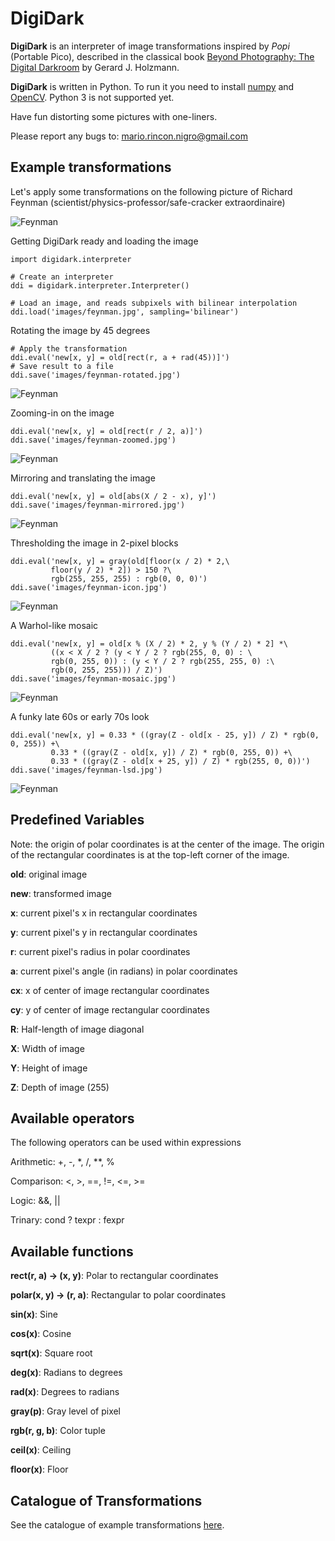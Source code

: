 # DigiDark

**DigiDark** is an interpreter of image transformations inspired by *Popi* (Portable Pico), described
in the classical book
[Beyond Photography: The Digital Darkroom](http://spinroot.com/pico/)
by Gerard J. Holzmann.

**DigiDark** is written in Python. To run it you need to install [numpy](http://www.scipy.org/scipylib/download.html) and [OpenCV](opencv.org/downloads.html). Python 3 is not supported yet.

Have fun distorting some pictures with one-liners.

Please report any bugs to: mario.rincon.nigro@gmail.com

## Example transformations

Let's apply some transformations on the following picture of Richard Feynman 
(scientist/physics-professor/safe-cracker extraordinaire)

![Feynman](docs/images/feynman.jpg)

Getting DigiDark ready and loading the image

	import digidark.interpreter
	
	# Create an interpreter
	ddi = digidark.interpreter.Interpreter()
	
	# Load an image, and reads subpixels with bilinear interpolation
	ddi.load('images/feynman.jpg', sampling='bilinear')

Rotating the image by 45 degrees

	# Apply the transformation
	ddi.eval('new[x, y] = old[rect(r, a + rad(45))]')
	# Save result to a file
	ddi.save('images/feynman-rotated.jpg')

![Feynman](docs/images/feynman-rotated.jpg)

Zooming-in on the image

	ddi.eval('new[x, y] = old[rect(r / 2, a)]')
	ddi.save('images/feynman-zoomed.jpg')

![Feynman](docs/images/feynman-zoomed.jpg)

Mirroring and translating the image

	ddi.eval('new[x, y] = old[abs(X / 2 - x), y]')
	ddi.save('images/feynman-mirrored.jpg')

![Feynman](docs/images/feynman-mirrored.jpg)

Thresholding the image in 2-pixel blocks

	ddi.eval('new[x, y] = gray(old[floor(x / 2) * 2,\
			 floor(y / 2) * 2]) > 150 ?\
			 rgb(255, 255, 255) : rgb(0, 0, 0)')
	ddi.save('images/feynman-icon.jpg')

![Feynman](docs/images/feynman-icon.jpg)

A Warhol-like mosaic

	ddi.eval('new[x, y] = old[x % (X / 2) * 2, y % (Y / 2) * 2] *\
			 ((x < X / 2 ? (y < Y / 2 ? rgb(255, 0, 0) : \
			 rgb(0, 255, 0)) : (y < Y / 2 ? rgb(255, 255, 0) :\
			 rgb(0, 255, 255))) / Z)')
	ddi.save('images/feynman-mosaic.jpg')

![Feynman](docs/images/feynman-mosaic.jpg)

A funky late 60s or early 70s look

	ddi.eval('new[x, y] = 0.33 * ((gray(Z - old[x - 25, y]) / Z) * rgb(0, 0, 255)) +\
			 0.33 * ((gray(Z - old[x, y]) / Z) * rgb(0, 255, 0)) +\
			 0.33 * ((gray(Z - old[x + 25, y]) / Z) * rgb(255, 0, 0))')
	ddi.save('images/feynman-lsd.jpg')

![Feynman](docs/images/feynman-lsd.jpg)

## Predefined Variables

Note: the origin of polar coordinates is at the center of the image. The origin of the
rectangular coordinates is at the top-left corner of the image.

**old**: original image

**new**: transformed image

**x**: current pixel's x in rectangular coordinates

**y**: current pixel's y in rectangular coordinates

**r**: current pixel's radius in polar coordinates

**a**: current pixel's angle (in radians) in polar coordinates

**cx**: x of center of image rectangular coordinates

**cy**: y of center of image rectangular coordinates

**R**: Half-length of image diagonal

**X**: Width of image

**Y**: Height of image

**Z**: Depth of image (255)

## Available operators

The following operators can be used within expressions

Arithmetic: +, -, *, /, **, %

Comparison: <, >, ==, !=, <=, >=

Logic: &&, ||

Trinary: cond ? texpr : fexpr

## Available functions

**rect(r, a) -> (x, y)**: Polar to rectangular coordinates

**polar(x, y) -> (r, a)**: Rectangular to polar coordinates

**sin(x)**: Sine

**cos(x)**: Cosine

**sqrt(x)**: Square root

**deg(x)**: Radians to degrees

**rad(x)**: Degrees to radians 

**gray(p)**: Gray level of pixel

**rgb(r, g, b)**: Color tuple

**ceil(x)**: Ceiling

**floor(x)**: Floor

## Catalogue of Transformations

See the catalogue of example transformations [here](docs/catalogue.md "Catalogue").
